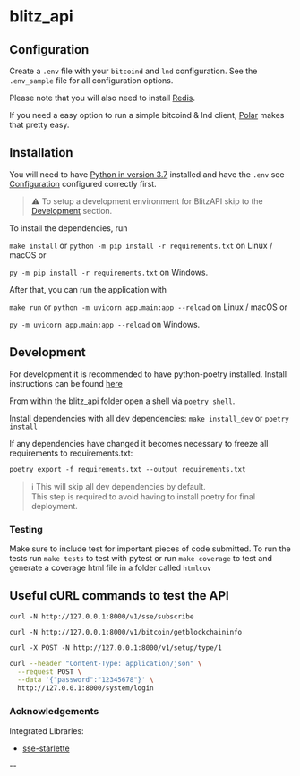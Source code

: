 # blitz_api

## Configuration

Create a `.env` file with your `bitcoind` and `lnd` configuration. See the `.env_sample` file for all configuration options.  

Please note that you will also need to install [Redis](https://redis.io/).

If you need a easy option to run a simple bitcoind & lnd client, [Polar](https://github.com/jamaljsr/polar) makes that pretty easy.

## Installation

You will need to have [Python in version 3.7](https://www.python.org/downloads/) installed and have the `.env` see [Configuration](#Configuration) configured correctly first.


>:warning: To setup a development environment for BlitzAPI skip to the [Development](#Development) section.


To install the dependencies, run

`make install` or `python -m pip install -r requirements.txt` on Linux / macOS or

`py -m pip install -r requirements.txt` on Windows.

After that, you can run the application with

`make run` or `python -m uvicorn app.main:app --reload` on Linux / macOS or

`py -m uvicorn app.main:app --reload` on Windows.

## Development
For development it is recommended to have python-poetry installed. Install instructions can be found [here](https://python-poetry.org/docs/master/#installation)

From within the blitz_api folder open a shell via `poetry shell`.

Install dependencies with all dev dependencies: `make install_dev` or `poetry install`

If any dependencies have changed it becomes necessary to freeze all requirements to requirements.txt:

`poetry export -f requirements.txt --output requirements.txt`

> :information_source: This will skip all dev dependencies by default.<br> 
> This step is required to avoid having to install poetry for final deployment.

### Testing
Make sure to include test for important pieces of code submitted. 
To run the tests run `make tests` to test with pytest or run `make coverage` to test and generate a coverage html file in a folder called `htmlcov`

## Useful cURL commands to test the API
`curl -N http://127.0.0.1:8000/v1/sse/subscribe`

`curl -N http://127.0.0.1:8000/v1/bitcoin/getblockchaininfo`

`curl -X POST -N http://127.0.0.1:8000/v1/setup/type/1`

```sh
curl --header "Content-Type: application/json" \
  --request POST \
  --data '{"password":"12345678"}' \
  http://127.0.0.1:8000/system/login
```

### Acknowledgements
Integrated Libraries:
* [sse-starlette](https://github.com/sysid/sse-starlette)

--